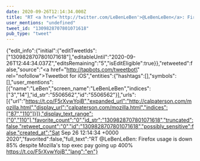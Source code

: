 ```yaml
---
date: 2020-09-26T12:14:34.000Z
title: "RT <a href='http://twitter.com/LeBenLeBen'>@LeBenLeBen</a>: Firefox usage is down 85% despite Mozilla's top exec pay going up 400% https://t.co/F5rXvwYojB″"
user_mentions: "undefined"
tweet_id: "1309828707801071618"
pub_type: "tweet"
---
```

{"edit_info":{"initial":{"editTweetIds":["1309828707801071618"],"editableUntil":"2020-09-26T12:44:34.037Z","editsRemaining":"5","isEditEligible":true}},"retweeted":false,"source":"<a href=\"http://tapbots.com/tweetbot\" rel=\"nofollow\">Tweetbot for iΟS</a>","entities":{"hashtags":[],"symbols":[],"user_mentions":[{"name":"LeBen","screen_name":"LeBenLeBen","indices":["3","14"],"id_str":"5506562","id":"5506562"}],"urls":[{"url":"https://t.co/F5rXvwYojB","expanded_url":"http://calpaterson.com/mozilla.html","display_url":"calpaterson.com/mozilla.html","indices":["87","110"]}]},"display_text_range":["0","110"],"favorite_count":"0","id_str":"1309828707801071618","truncated":false,"retweet_count":"0","id":"1309828707801071618","possibly_sensitive":false,"created_at":"Sat Sep 26 12:14:34 +0000 2020","favorited":false,"full_text":"RT @LeBenLeBen: Firefox usage is down 85% despite Mozilla's top exec pay going up 400% https://t.co/F5rXvwYojB","lang":"en"}

